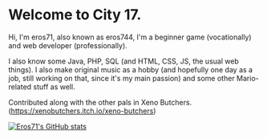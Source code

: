 # Welcome to City 17.

Hi, I'm eros71, also known as eros744, I'm a beginner game (vocationally) and web developer (professionally).

I also know some Java, PHP, SQL (and HTML, CSS, JS, the usual web things).
I also make original music as a hobby (and hopefully one day as a job, still working on that, since it's my main passion) and some other Mario-related stuff as well.

Contributed along with the other pals in Xeno Butchers. (https://xenobutchers.itch.io/xeno-butchers)

[![Eros71's GitHub stats](https://github-readme-stats.vercel.app/api?username=eros71-dev)](https://github.com/anuraghazra/github-readme-stats)
